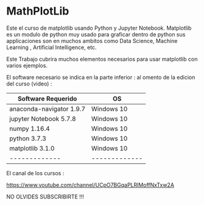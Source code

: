 # MathPlotLib
Este el curso de matplotlib usando Python y Jupyter Notebook.
Matplotlib es un modulo de python muy usado para graficar dentro de python sus applicaciones son en muchos ambitos como Data Science, Machine Learning , Artificial Intelligence, etc.

Este Trabajo cubrira muchos elementos necesarios para usar matplotlib con varios ejemplos.

El software necesario se indica en la parte inferior : 
al omento de la edicion del curso (video) : 


|Software Requerido   | OS |
| ------------- | ------------- |
| anaconda-navigator 1.9.7 | Windows 10  |
| jupyter Notebook  5.7.8  | Windows 10  |
| numpy            1.16.4  | Windows 10  |
| python           3.7.3 | Windows 10  |
| matplotlib       3.1.0 | Windows 10  |
| ------------- | ------------- |

El canal de los cursos :

https://www.youtube.com/channel/UCpO7BGqaPLRlMoffNxTxw2A

NO OLVIDES SUBSCRIBIRTE !!!

